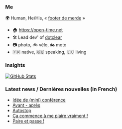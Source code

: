 ### Me

🌍 Human, He/His, « [footer de merde](https://open-time.net/post/2013/07/17/La-veritable-histoire-du-Footer-de-merde-) » 
* 🏠 https://open-time.net 
* 🛠️ Lead dev' of [dotclear](https://git.dotclear.org/dev/dotclear)
* 📷 photo, 🚲 vélo, 🏍️ moto 
* 🇫🇷 native, 🇬🇧 speaking, 🇪🇺 living

### Insights

[![GitHub Stats](https://github-readme-stats-sigma-five.vercel.app/api?username=franck-paul)](https://github.com/franck-paul)

### Latest news / Dernières nouvelles (in French)

<!-- BLOG-POST-LIST:START -->
- [Idée de &lpar;mini&rpar; conférence](https://open-time.net/post/2024/03/10/Changement-de-licence-d-un-projet-open-source-pieges-et-conseils)
- [Avant - après](https://open-time.net/post/2024/03/09/Avant-apres)
- [Autostop](https://open-time.net/post/2024/03/08/Autostop)
- [Ça commence à me plaire vraiment !](https://open-time.net/post/2024/03/07/Ca-commence-a-me-plaire-vraiment-)
- [Paire et passe !](https://open-time.net/post/2024/03/06/Paire-et-passe-)
<!-- BLOG-POST-LIST:END -->
